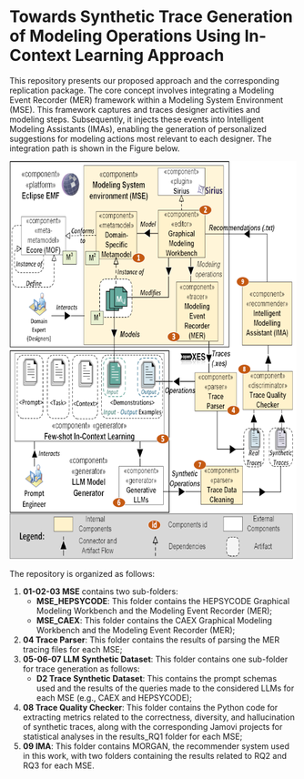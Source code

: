 # Towards Synthetic Trace Generation of Modeling Operations Using In-Context Learning Approach

This repository presents our proposed approach and the corresponding replication package. The core concept involves integrating a Modeling Event Recorder (MER) framework within a Modeling System Environment (MSE). This framework captures and traces designer activities and modeling steps. Subsequently, it injects these events into Intelligent Modeling Assistants (IMAs), enabling the generation of personalized suggestions for modeling actions most relevant to each designer. The integration path is shown in the Figure below.

<p align="center">
<img src="img/MER-MORGAN_approach-Extended-scaled.png" width="711" height="700">
</p>

The repository is organized as follows:

1. **01-02-03 MSE** contains two sub-folders:
    - **MSE_HEPSYCODE**: This folder contains the HEPSYCODE Graphical Modeling Workbench and the Modeling Event Recorder (MER);
    - **MSE_CAEX**: This folder contains the CAEX Graphical Modeling Workbench and the Modeling Event Recorder (MER);
4. **04 Trace Parser**: This folder contains the results of parsing the MER tracing files for each MSE;
5. **05-06-07 LLM Synthetic Dataset**: This folder contains one sub-folder for trace generation as follows:
    - **D2 Trace Synthetic Dataset**: This contains the prompt schemas used and the results of the queries made to the considered LLMs for each MSE (e.g., CAEX and HEPSYCODE);
6. **08 Trace Quality Checker**: This folder contains the Python code for extracting metrics related to the correctness, diversity, and hallucination of synthetic traces, along with the corresponding Jamovi projects for statistical analyses in the results_RQ1 folder for each MSE;
8. **09 IMA**: This folder contains MORGAN, the recommender system used in this work, with two folders containing the results related to RQ2 and RQ3 for each MSE.
